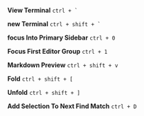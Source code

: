 **View Terminal**
``ctrl + ` ``

**new  Terminal**
``ctrl + shift + ` ``

**focus Into Primary Sidebar**
`ctrl + 0`

**Focus First Editor Group**
`ctrl + 1`

**Markdown Preview**
`ctrl + shift + v`

**Fold**
`ctrl + shift + [`

**Unfold**
`ctrl + shift + ]`

**Add Selection To Next Find Match**
`ctrl + D`


